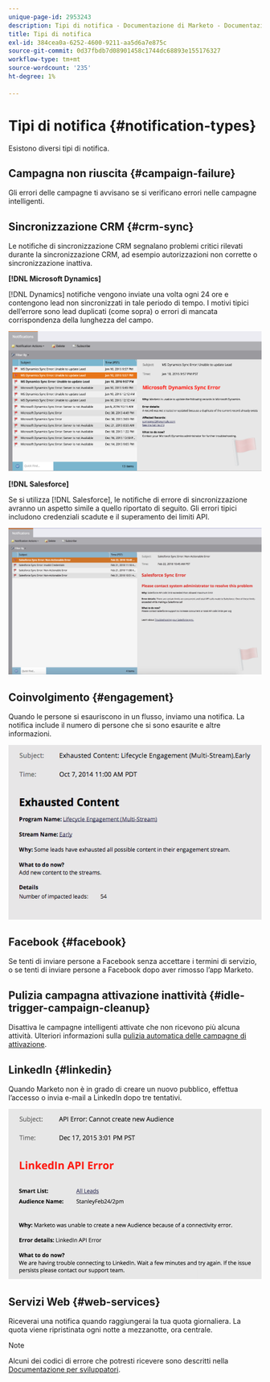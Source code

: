 ```yaml
---
unique-page-id: 2953243
description: Tipi di notifica - Documentazione di Marketo - Documentazione del prodotto
title: Tipi di notifica
exl-id: 384cea0a-6252-4600-9211-aa5d6a7e875c
source-git-commit: 0d37fbdb7d08901458c1744dc68893e155176327
workflow-type: tm+mt
source-wordcount: '235'
ht-degree: 1%

---
```


# Tipi di notifica {#notification-types}

Esistono diversi tipi di notifica.

## Campagna non riuscita  {#campaign-failure}

Gli errori delle campagne ti avvisano se si verificano errori nelle campagne intelligenti.

## Sincronizzazione CRM {#crm-sync}

Le notifiche di sincronizzazione CRM segnalano problemi critici rilevati durante la sincronizzazione CRM, ad esempio autorizzazioni non corrette o sincronizzazione inattiva.

**[!DNL Microsoft Dynamics]**

[!DNL Dynamics] notifiche vengono inviate una volta ogni 24 ore e contengono lead non sincronizzati in tale periodo di tempo. I motivi tipici dell’errore sono lead duplicati (come sopra) o errori di mancata corrispondenza della lunghezza del campo.

![](assets/image2016-1-20-11-3a19-3a58.png)

**[!DNL Salesforce]**

Se si utilizza [!DNL Salesforce], le notifiche di errore di sincronizzazione avranno un aspetto simile a quello riportato di seguito. Gli errori tipici includono credenziali scadute e il superamento dei limiti API.

![](assets/salesforcesyncerror.png)

## Coinvolgimento {#engagement}

Quando le persone si esauriscono in un flusso, inviamo una notifica. La notifica include il numero di persone che si sono esaurite e altre informazioni.

![](assets/image2014-10-14-10-3a57-3a9.png)

## Facebook {#facebook}

Se tenti di inviare persone a Facebook senza accettare i termini di servizio, o se tenti di inviare persone a Facebook dopo aver rimosso l’app Marketo.

## Pulizia campagna attivazione inattività {#idle-trigger-campaign-cleanup}

Disattiva le campagne intelligenti attivate che non ricevono più alcuna attività. Ulteriori informazioni sulla [pulizia automatica delle campagne di attivazione](/help/marketo/product-docs/core-marketo-concepts/smart-campaigns/using-smart-campaigns/automatic-trigger-campaign-cleanup.md).

## LinkedIn {#linkedin}

Quando Marketo non è in grado di creare un nuovo pubblico, effettua l’accesso o invia e-mail a LinkedIn dopo tre tentativi.

![](assets/linkedin.png)

## Servizi Web {#web-services}

Riceverai una notifica quando raggiungerai la tua quota giornaliera. La quota viene ripristinata ogni notte a mezzanotte, ora centrale.

>[!NOTE]
>
>Alcuni dei codici di errore che potresti ricevere sono descritti nella [Documentazione per sviluppatori](https://experienceleague.adobe.com/it/docs/marketo-developer/marketo/rest/error-codes).

